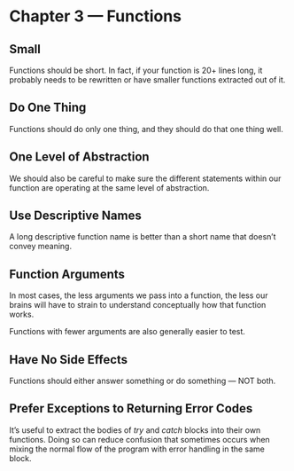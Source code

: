 # Chapter 3 — Functions

## Small

Functions should be short. In fact, if your function is 20+ lines long, it probably needs to be rewritten or have smaller functions extracted out of it.

## Do One Thing

Functions should do only one thing, and they should do that one thing well.

## One Level of Abstraction

We should also be careful to make sure the different statements within our function are operating at the same level of abstraction.

## Use Descriptive Names

A long descriptive function name is better than a short name that doesn’t convey meaning.

## Function Arguments

In most cases, the less arguments we pass into a function, the less our brains will have to strain to understand conceptually how that function works.

Functions with fewer arguments are also generally easier to test.

## Have No Side Effects

Functions should either answer something or do something — NOT both.

## Prefer Exceptions to Returning Error Codes

It’s useful to extract the bodies of _try_ and _catch_ blocks into their own functions. Doing so can reduce confusion that sometimes occurs when mixing the normal flow of the program with error handling in the same block.
